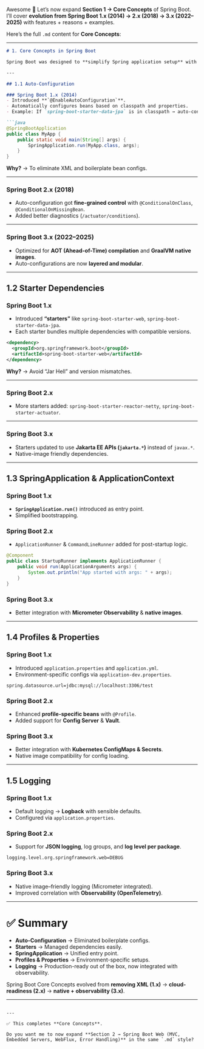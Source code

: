 Awesome 🚀 Let’s now expand **Section 1 → Core Concepts** of Spring Boot.
I’ll cover **evolution from Spring Boot 1.x (2014) → 2.x (2018) → 3.x (2022–2025)** with features + reasons + examples.

Here’s the full `.md` content for **Core Concepts**:

---

````markdown
# 1. Core Concepts in Spring Boot

Spring Boot was designed to **simplify Spring application setup** with convention-over-configuration, embedded servers, and production-ready defaults.

---

## 1.1 Auto-Configuration

### Spring Boot 1.x (2014)
- Introduced **`@EnableAutoConfiguration`**.  
- Automatically configures beans based on classpath and properties.  
- Example: If `spring-boot-starter-data-jpa` is in classpath → auto-configures Hibernate + DataSource.  

```java
@SpringBootApplication
public class MyApp {
    public static void main(String[] args) {
        SpringApplication.run(MyApp.class, args);
    }
}
````

**Why?** → To eliminate XML and boilerplate bean configs.

---

### Spring Boot 2.x (2018)

* Auto-configuration got **fine-grained control** with `@ConditionalOnClass`, `@ConditionalOnMissingBean`.
* Added better diagnostics (`/actuator/conditions`).

---

### Spring Boot 3.x (2022–2025)

* Optimized for **AOT (Ahead-of-Time) compilation** and **GraalVM native images**.
* Auto-configurations are now **layered and modular**.

---

## 1.2 Starter Dependencies

### Spring Boot 1.x

* Introduced **“starters”** like `spring-boot-starter-web`, `spring-boot-starter-data-jpa`.
* Each starter bundles multiple dependencies with compatible versions.

```xml
<dependency>
  <groupId>org.springframework.boot</groupId>
  <artifactId>spring-boot-starter-web</artifactId>
</dependency>
```

**Why?** → Avoid “Jar Hell” and version mismatches.

---

### Spring Boot 2.x

* More starters added: `spring-boot-starter-reactor-netty`, `spring-boot-starter-actuator`.

---

### Spring Boot 3.x

* Starters updated to use **Jakarta EE APIs (`jakarta.*`)** instead of `javax.*`.
* Native-image friendly dependencies.

---

## 1.3 SpringApplication & ApplicationContext

### Spring Boot 1.x

* **`SpringApplication.run()`** introduced as entry point.
* Simplified bootstrapping.

### Spring Boot 2.x

* `ApplicationRunner` & `CommandLineRunner` added for post-startup logic.

```java
@Component
public class StartupRunner implements ApplicationRunner {
    public void run(ApplicationArguments args) {
        System.out.println("App started with args: " + args);
    }
}
```

### Spring Boot 3.x

* Better integration with **Micrometer Observability** & **native images**.

---

## 1.4 Profiles & Properties

### Spring Boot 1.x

* Introduced `application.properties` and `application.yml`.
* Environment-specific configs via `application-dev.properties`.

```properties
spring.datasource.url=jdbc:mysql://localhost:3306/test
```

### Spring Boot 2.x

* Enhanced **profile-specific beans** with `@Profile`.
* Added support for **Config Server** & **Vault**.

### Spring Boot 3.x

* Better integration with **Kubernetes ConfigMaps & Secrets**.
* Native image compatibility for config loading.

---

## 1.5 Logging

### Spring Boot 1.x

* Default logging → **Logback** with sensible defaults.
* Configured via `application.properties`.

### Spring Boot 2.x

* Support for **JSON logging**, log groups, and **log level per package**.

```properties
logging.level.org.springframework.web=DEBUG
```

### Spring Boot 3.x

* Native image–friendly logging (Micrometer integrated).
* Improved correlation with **Observability (OpenTelemetry)**.

---

# ✅ Summary

* **Auto-Configuration** → Eliminated boilerplate configs.
* **Starters** → Managed dependencies easily.
* **SpringApplication** → Unified entry point.
* **Profiles & Properties** → Environment-specific setups.
* **Logging** → Production-ready out of the box, now integrated with observability.

Spring Boot Core Concepts evolved from **removing XML (1.x)** → **cloud-readiness (2.x)** → **native + observability (3.x)**.

---

```

---

✅ This completes **Core Concepts**.  

Do you want me to now expand **Section 2 → Spring Boot Web (MVC, Embedded Servers, WebFlux, Error Handling)** in the same `.md` style?
```
